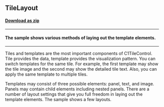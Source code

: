 ## TileLayout
#### [Download as zip](https://minhaskamal.github.io/DownGit/#/home?url=https://github.com/GrapeCity/ComponentOne-WinForms-Samples/tree/master/NetFramework\Tile\CS\TileLayout)
____
#### The sample shows various methods of laying out the template elements.
____
Tiles and templates are the most important components of C1TileControl. Tile provides the data, template provides the visualization pattern. You can switch templates for the same tile. For example, the first template may show the tile image and the second may show the detailed tile text. Also, you can apply the same template to multiple tiles. 

Templates may consist of three possible elements: panel, text, and image. Panels may contain child elements including nested panels. There are a number of layout settings that give you full freedom in laying out the template elements. The sample shows a few layouts. 